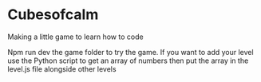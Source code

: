 # Cubesofcalm
Making a little game to learn how to code

Npm run dev the game folder to try the game.
If you want to add your level use the Python script to get an array of numbers then put the array in the level.js file alongside other levels

